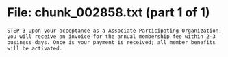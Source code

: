 ﻿# File: chunk_002858.txt (part 1 of 1)
```
STEP 3 Upon your acceptance as a Associate Participating Organization, you will receive an invoice for the annual membership fee within 2–3 business days. Once is your payment is received; all member benefits will be activated.
```

